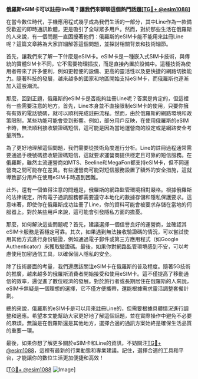 **俄羅斯eSIM卡可以註冊line嗎？讓我們來聊聊這個熱門話題[[TG💪+ @esim1088](https://t.me/s/esim1088)]**

在當今數位時代，手機應用程式幾乎成為我們生活的一部分，其中Line作為一款備受歡迎的即時通訊軟體，更是吸引了全球眾多用戶。然而，對於那些生活在俄羅斯的人來說，有一個問題一直困擾著他們：俄羅斯的eSIM卡能不能用來註冊Line呢？這篇文章將為大家詳細解答這個問題，並探討相關背景和技術細節。

首先，讓我們來了解一下什麼是eSIM卡。eSIM卡是一種嵌入式SIM卡技術，與傳統的實體SIM卡不同，它不需要物理插拔，而是直接內置於設備中。這種技術為使用者帶來了許多便利，例如更輕便的設備、更高的靈活性以及更快捷的網路切換能力。隨著科技的發展，越來越多的國家和地區開始支持eSIM卡，而俄羅斯也逐漸加入這股潮流。

那麼，回到正題，俄羅斯的eSIM卡是否能夠註冊Line呢？答案是肯定的，但這裡有一些需要注意的地方。首先，Line本身並不直接限制eSIM卡的使用，只要你擁有有效的電話號碼，就可以順利完成註冊流程。然而，由於俄羅斯的網路環境和政策限制，某些功能可能會受到影響。例如，部分用戶反映，在使用俄羅斯的eSIM卡時，無法順利接收驗證碼短信，這可能是因為當地運營商的設定或是網路安全考量所致。

為了更好地理解這個問題，我們需要從技術角度進行分析。Line的註冊過程通常需要通過手機號碼接收驗證碼短信，這就要求運營商提供穩定且可靠的短信服務。在俄羅斯，雖然主流運營商如MTS、Beeline和MegaFon都支持eSIM卡，但不同運營商之間可能存在差異。有些運營商可能對短信服務設置了額外的安全措施，這就導致部分用戶在使用eSIM卡時遇到困難。

此外，還有一個值得注意的問題是，俄羅斯的網路監管環境相對嚴格。根據俄羅斯的法律規定，所有電子通訊服務都需要遵守本地化的數據存儲和隱私保護要求。這意味著，即使你在俄羅斯成功註冊了Line，你的資料可能會被要求存儲在當地的伺服器上。對於某些用戶來說，這可能會引發隱私方面的擔憂。

那麼，如何解決這些問題呢？首先，建議選擇一個信譽良好的運營商，並確認其eSIM卡服務是否穩定可靠。其次，如果遇到無法接收驗證碼的情況，可以嘗試使用其他方式進行身份驗證，例如通過電子郵件或第三方應用程式（如Google Authenticator）來獲取驗證碼。最後，如果你對網路監管環境感到不安，可以考慮使用加密通信工具，以確保個人隱私的安全。

除了技術層面的考量，我們還應該關注eSIM卡在俄羅斯的普及程度。隨著5G技術的推廣，越來越多的俄羅斯消費者開始接受和使用eSIM卡。這不僅提高了移動通信的效率，還促進了數位經濟的發展。對於旅行者或長期居住在俄羅斯的人來說，eSIM卡無疑是一個理想的選擇，它不僅方便攜帶，還能根據需求靈活調整套餐計劃。

總的來說，俄羅斯的eSIM卡是可以用來註冊Line的，但需要根據具體情況進行調整和適應。希望本文能幫助大家更好地了解這個話題，並在實際操作中避免不必要的麻煩。無論是在俄羅斯還是其他地方，選擇合適的通訊方案始終是確保生活品質的重要一環。

最後，如果你想了解更多關於eSIM卡和Line的資訊，不妨關注[TG💪+ @esim1088](https://t.me/s/esim1088)，這裡有最新的行業動態和專業建議。記住，選擇合適的工具和平台，才能讓你的數位生活更加便捷和高效！

[[TG💪+ @esim1088](https://t.me/s/esim1088) ![Image](https://i.postimg.cc/4NQfJmqS/Snipaste-2025-05-13-00-14-12.png)]